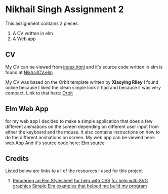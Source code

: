 # Nikhail Singh Assignment 2

This assignment contains 2 pieces:
1. A CV written in elm
2. A Web app
## CV
My CV can be viewed from [index.html](https://github.com/singhn18/CS1XA3/blob/master/Assign2/index.html) and it's source code written in elm is found at [NikhailCV.elm](https://github.com/singhn18/CS1XA3/blob/master/Assign2/NikhailCV.elm) 

My CV was based on the Orbit template written by **Xiaoying Riley** I found online because I liked the clean simple look it had and because it was very compact. Link to that here: [Orbit](https://themes.3rdwavemedia.com/website-templates/orbit-free-resume-cv-template-for-developers/)

## Elm Web App
for my web app I decided to make a simple application that does a few different animations on the screen depending on different user input from either the keyboard and the mouse. It also contains instructions on how to do the different animations on screen.
My web app can be viewed here: [web App](https://github.com/singhn18/CS1XA3/blob/master/Assign2/anim.html)
And it's source code here:     [Elm source](https://github.com/singhn18/CS1XA3/blob/master/Assign2/Anim.elm)

## Credits
Listed below are links to all of the resources I used for this project
1. [Rendering an Elm Stylesheet](http://elmprogramming.com/building-a-simple-page-in-elm.html)
[for help with CSS](https://www.w3schools.com/css/default.asp)
[for help with SVG graphics](https://www.w3schools.com/css/default.asp)
[Simple Elm examples that helped me build my program](http://elm-lang.org:1234/examples)
